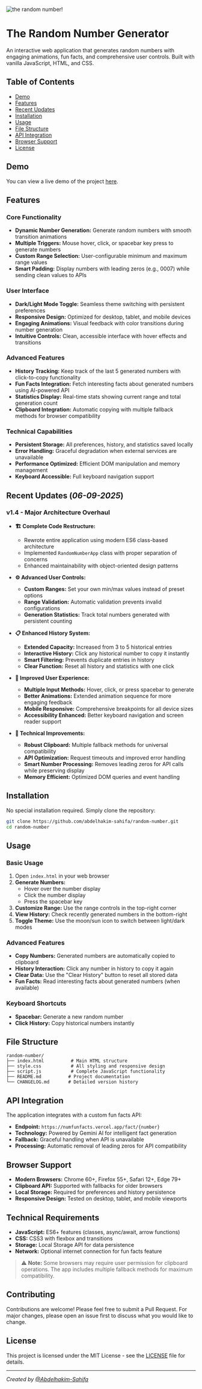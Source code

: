 ![the random number!](https://i.ibb.co/L6DYJzw/image-removebg-preview-2.png)

# The Random Number Generator

An interactive web application that generates random numbers with engaging animations, fun facts, and comprehensive user controls. Built with vanilla JavaScript, HTML, and CSS.

## Table of Contents

- [Demo](#demo)
- [Features](#features)
- [Recent Updates](#recent-updates)
- [Installation](#installation)
- [Usage](#usage)
- [File Structure](#file-structure)
- [API Integration](#api-integration)
- [Browser Support](#browser-support)
- [License](#license)

## Demo

You can view a live demo of the project [here](https://abdelhakim-sahifa.github.io/random-number/).

## Features

### Core Functionality
- **Dynamic Number Generation:** Generate random numbers with smooth transition animations
- **Multiple Triggers:** Mouse hover, click, or spacebar key press to generate numbers
- **Custom Range Selection:** User-configurable minimum and maximum range values
- **Smart Padding:** Display numbers with leading zeros (e.g., 0007) while sending clean values to APIs

### User Interface
- **Dark/Light Mode Toggle:** Seamless theme switching with persistent preferences
- **Responsive Design:** Optimized for desktop, tablet, and mobile devices
- **Engaging Animations:** Visual feedback with color transitions during number generation
- **Intuitive Controls:** Clean, accessible interface with hover effects and transitions

### Advanced Features
- **History Tracking:** Keep track of the last 5 generated numbers with click-to-copy functionality
- **Fun Facts Integration:** Fetch interesting facts about generated numbers using AI-powered API
- **Statistics Display:** Real-time stats showing current range and total generation count
- **Clipboard Integration:** Automatic copying with multiple fallback methods for browser compatibility

### Technical Capabilities
- **Persistent Storage:** All preferences, history, and statistics saved locally
- **Error Handling:** Graceful degradation when external services are unavailable
- **Performance Optimized:** Efficient DOM manipulation and memory management
- **Keyboard Accessible:** Full keyboard navigation support

## Recent Updates (*06-09-2025*)

### v1.4 - Major Architecture Overhaul

- **🏗️ Complete Code Restructure:**
  - Rewrote entire application using modern ES6 class-based architecture
  - Implemented `RandomNumberApp` class with proper separation of concerns
  - Enhanced maintainability with object-oriented design patterns

- **⚙️ Advanced User Controls:**
  - **Custom Ranges:** Set your own min/max values instead of preset options
  - **Range Validation:** Automatic validation prevents invalid configurations
  - **Generation Statistics:** Track total numbers generated with persistent counting

- **📋 Enhanced History System:**
  - **Extended Capacity:** Increased from 3 to 5 historical entries
  - **Interactive History:** Click any historical number to copy it instantly
  - **Smart Filtering:** Prevents duplicate entries in history
  - **Clear Function:** Reset all history and statistics with one click

- **🎯 Improved User Experience:**
  - **Multiple Input Methods:** Hover, click, or press spacebar to generate
  - **Better Animations:** Extended animation sequence for more engaging feedback
  - **Mobile Responsive:** Comprehensive breakpoints for all device sizes
  - **Accessibility Enhanced:** Better keyboard navigation and screen reader support

- **🔧 Technical Improvements:**
  - **Robust Clipboard:** Multiple fallback methods for universal compatibility
  - **API Optimization:** Request timeouts and improved error handling
  - **Smart Number Processing:** Removes leading zeros for API calls while preserving display
  - **Memory Efficient:** Optimized DOM queries and event handling

## Installation

No special installation required. Simply clone the repository:

```bash
git clone https://github.com/abdelhakim-sahifa/random-number.git
cd random-number
```

## Usage

### Basic Usage
1. Open `index.html` in your web browser
2. **Generate Numbers:** 
   - Hover over the number display
   - Click the number display
   - Press the spacebar key
3. **Customize Range:** Use the range controls in the top-right corner
4. **View History:** Check recently generated numbers in the bottom-right
5. **Toggle Theme:** Use the moon/sun icon to switch between light/dark modes

### Advanced Features
- **Copy Numbers:** Generated numbers are automatically copied to clipboard
- **History Interaction:** Click any number in history to copy it again
- **Clear Data:** Use the "Clear History" button to reset all stored data
- **Fun Facts:** Read interesting facts about generated numbers (when available)

### Keyboard Shortcuts
- **Spacebar:** Generate a new random number
- **Click History:** Copy historical numbers instantly

## File Structure

```
random-number/
├── index.html          # Main HTML structure
├── style.css           # All styling and responsive design
├── script.js           # Complete JavaScript functionality
├── README.md          # Project documentation
└── CHANGELOG.md       # Detailed version history
```

## API Integration

The application integrates with a custom fun facts API:

- **Endpoint:** `https://numfunfacts.vercel.app/fact/{number}`
- **Technology:** Powered by Gemini AI for intelligent fact generation
- **Fallback:** Graceful handling when API is unavailable
- **Processing:** Automatic removal of leading zeros for API compatibility

## Browser Support

- **Modern Browsers:** Chrome 60+, Firefox 55+, Safari 12+, Edge 79+
- **Clipboard API:** Supported with fallbacks for older browsers
- **Local Storage:** Required for preferences and history persistence
- **Responsive Design:** Tested on desktop, tablet, and mobile viewports

## Technical Requirements

- **JavaScript:** ES6+ features (classes, async/await, arrow functions)
- **CSS:** CSS3 with flexbox and transitions
- **Storage:** Local Storage API for data persistence
- **Network:** Optional internet connection for fun facts feature

> ⚠️ **Note:** Some browsers may require user permission for clipboard operations. The app includes multiple fallback methods for maximum compatibility.

## Contributing

Contributions are welcome! Please feel free to submit a Pull Request. For major changes, please open an issue first to discuss what you would like to change.

## License

This project is licensed under the MIT License - see the [LICENSE](LICENSE.md) file for details.

---

*Created by [@Abdelhakim-Sahifa](https://github.com/abdelhakim-sahifa)*